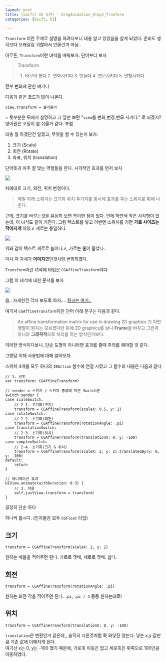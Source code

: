 ```yaml
---
layout: post
title: (swift) UI 도전! - DragAnimation_Step2_Tranform
categories: [Swift, UI]

---
```



`Transform` 이란 주제로 설명을 하려다보니 대충 알고 있었음을 알게 되었다. 준비도 생각보다 오래걸림
귀찮아서 안올린거 아님..

아무튼, `Transform`이란 녀석을 배워보자. 단어부터 보자
> Transform
> 1. 바꾸어 놓다 2. 변화시키다 3. 만들다 4. 변모시키다 5. 변형시키다

전부 변화에 관한 얘기다

다음과 같은 코드가 많이 나온다.
```
view.transform = 블라블라
```
= 뒷부분은 뒤에서 설명하고 그 앞만 보면 "`view`를 변화,변경,변모 시키다." 로 되겠지? 영어권은 코딩이 참 쉬울거 같다. 부럽

대충 뭘 하겠단건 알겠고, 무엇을 할 수 있는지 보자.
1. 크기 (Scale)
2. 회전 (Rotate)
3. 좌표, 위치 (translation)


단어뜻과 아주 잘 맞는 역할들을 한다.
시각적인 효과를 먼저 보자

![](/assets/images/2020-03-25/gif1.gif)

차례대로 크기, 회전, 위치 변경이다.
> 제일 아래 스위치는 크기와 위치 두가지를 동시에 효과를 주는 스위치로 뒤에 나온다.

근데, 크기를  바꾸는것을 유심히 보면 특이한 점이 있다. 안에 하얀색 작은 사각형이 있는데, 이 녀석도 같이 커진다.
그럼 텍스트를 넣고 이번엔 스위치를 키면 **가로 사이즈는 작아지게** 하였고 세로는 동일하다.

![](/assets/images/2020-03-25/gif2.gif)


위와 같이 텍스트 세로로 늘어나고, 가로는 쭐어 들었다.

마치 저 자체가 **이미지**였던것처럼 변화하였다.

`Transform`이란 녀석에 타입은 `CGAffineTransform`이다.

그럼 이 녀석에 대한 문서를 보자


![](/assets/images/2020-03-25/img1.png)

음.. 자세한건 각자 보도록 하자.... [링크는 여기..](https://developer.apple.com/documentation/coregraphics/cgaffinetransform?language=objc)

여기서 `CGAffineTransform`이란 단어 아래 문구는 다음과 같다.

> An affine transformation matrix for use in drawing 2D graphics
기
아핀 행렬이 뭔지는 모르겠다만 뒤에 2D graphics를 보니 **Frame**을 바꾸고 그런게 아니라 **그래픽적**으로 처리를 하는 방식인가보다.


이러한 방식이다보니, 단순 도형이 아니라면 효과를 줄때 주의를 해야할 것 같다. 

그렇담 이제 사용법에 대해 알아보자

스위치 4개를 모두 하나의 `IBAction` 함수에 연결 시켰고 그 함수의 내용은 다음과 같다

```
// 1. 선언
var transform: CGAffineTransform?

// sender = 스위치 / 스위치 종류에 따른 Switch문
switch sender {
case scaleSwitch:
    // 2-1. 초기화(크기)
    transform = CGAffineTransform(scaleX: 0.5, y: 2)
case rotateSwitch:
    // 2-2. 초기화(회전)
    transform = CGAffineTransform(rotationAngle: .pi)
case translationSwitch:
    // 2-3. 초기화(위치)
    transform = CGAffineTransform(translationX: 0, y: -100)
case complexSwitch:
    // 2-4. 초기화(크기 & 위치)
    transform = CGAffineTransform(scaleX: 2, y: 2).translatedBy(x: 0, y: -100)
default:
    return
}

// 애니메이션 효과
UIView.animate(withDuration: 0.3) {
    // 3. 적용
    self.justView.transform = transform!
}
```


굉장히 단순 하다

하나씩 봅시다. (인자들은 모두 `CGFloat` 타입)

## 크기
```
transform = CGAffineTransform(scaleX: 2, y: 2)
```
원하는 배율을 적어주면 된다. 가로로 몇배, 세로로 몇배. 쉽다.

## 회전
```
transform = CGAffineTransform(rotationAngle: .pi)
```

원하는 회전 각을 적어주면 된다. `.pi`,  `.pi / 4`  등등 원하는대로! 

## 위치
```
transform = CGAffineTransform(translationX: 0, y: -100)
```

`translation`은 변환인거 같은데,, 솔직히 다른것처럼 확 와닿진 않는다. 넣는 x,y 값만큼 기존 값에 더해지게 된다. <br>
여기선 x는 0, y는 -100 했기 때문에, 가로축 이동은 없고 세로축은 위쪽으로 100만큼 이동하였다.


